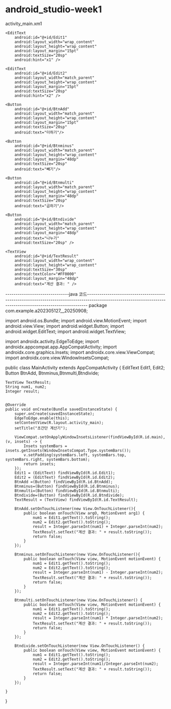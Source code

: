# android_studio-week1


activity_main.xm1
<?xml version="1.0" encoding="utf-8"?>
<LinearLayout android:orientation="vertical"
    xmlns:android="http://schemas.android.com/apk/res/android"
    xmlns:app="http://schemas.android.com/apk/res-auto"
    xmlns:tools="http://schemas.android.com/tools"
    android:id="@+id/main"
    android:layout_width="match_parent"
    android:layout_height="match_parent"
    tools:context=".MainActivity">

    <EditText
        android:id="@+id/Edit1"
        android:layout_width="wrap_content"
        android:layout_height="wrap_content"
        android:layout_margin="15pt"
        android:textSize="20sp"
        android:hint="x1" />

    <EditText
        android:id="@+id/Edit2"
        android:layout_width="match_parent"
        android:layout_height="wrap_content"
        android:layout_margin="15pt"
        android:textSize="20sp"
        android:hint="x2" />

    <Button
        android:id="@+id/BtnAdd"
        android:layout_width="match_parent"
        android:layout_height="wrap_content"
        android:layout_margin="15pt"
        android:textSize="20sp"
        android:text="더하기"/>

    <Button
        android:id="@+id/Btnminus"
        android:layout_width="match_parent"
        android:layout_height="wrap_content"
        android:layout_margin="48dp"
        android:textSize="20sp"
        android:text="빼기"/>

    <Button
        android:id="@+id/Btnmulti"
        android:layout_width="match_parent"
        android:layout_height="wrap_content"
        android:layout_margin="48dp"
        android:textSize="20sp"
        android:text="곱하기"/>

    <Button
        android:id="@+id/Btndivide"
        android:layout_width="match_parent"
        android:layout_height="wrap_content"
        android:layout_margin="48dp"
        android:text="나누기"
        android:textSize="20sp" />

    <TextView
        android:id="@+id/TextResult"
        android:layout_width="wrap_content"
        android:layout_height="wrap_content"
        android:textSize="30sp"
        android:textColor="#FF0000"
        android:layout_margin="48dp"
        android:text="계산 결과: " />

</LinearLayout>

-------------------------------java 코드------------------------------------------------------------------------------------------------------------------------------------------------------------
package com.example.a202305127__20250908;

import android.os.Bundle;
import android.view.MotionEvent;
import android.view.View;
import android.widget.Button;
import android.widget.EditText;
import android.widget.TextView;

import androidx.activity.EdgeToEdge;
import androidx.appcompat.app.AppCompatActivity;
import androidx.core.graphics.Insets;
import androidx.core.view.ViewCompat;
import androidx.core.view.WindowInsetsCompat;

public class MainActivity extends AppCompatActivity {
    EditText Edit1, Edit2;
    Button BtnAdd, Btnminus,Btnmulti,Btndivide;

    TextView TextResult;
    String num1, num2;
    Integer result;


    @Override
    public void onCreate(Bundle savedInstanceState) {
        super.onCreate(savedInstanceState);
        EdgeToEdge.enable(this);
        setContentView(R.layout.activity_main);
        setTitle("초간단 계산기");

        ViewCompat.setOnApplyWindowInsetsListener(findViewById(R.id.main), (v, insets) -> {
            Insets systemBars = insets.getInsets(WindowInsetsCompat.Type.systemBars());
            v.setPadding(systemBars.left, systemBars.top, systemBars.right, systemBars.bottom);
            return insets;
        });
        Edit1 = (EditText) findViewById(R.id.Edit1);
        Edit2 = (EditText) findViewById(R.id.Edit2);
        BtnAdd =(Button) findViewById(R.id.BtnAdd);
        Btnminus=(Button) findViewById(R.id.Btnminus);
        Btnmulti=(Button) findViewById(R.id.Btnmulti);
        Btndivide=(Button) findViewById(R.id.Btndivide);
        TextResult = (TextView) findViewById(R.id.TextResult);

        BtnAdd.setOnTouchListener(new View.OnTouchListener(){
            public boolean onTouch(View argO, MotionEvent arg1) {
                num1 = Edit1.getText().toString();
                num2 = Edit2.getText().toString();
                result = Integer.parseInt(num1) + Integer.parseInt(num2);
                TextResult.setText("계산 결과: " + result.toString());
                return false;
            }
        });

        Btnminus.setOnTouchListener(new View.OnTouchListener(){
            public boolean onTouch(View view, MotionEvent motionEvent) {
                num1 = Edit1.getText().toString();
                num2 = Edit2.getText().toString();
                result = Integer.parseInt(num1) - Integer.parseInt(num2);
                TextResult.setText("계산 결과: " + result.toString());
                return false;
            }
        });

        Btnmulti.setOnTouchListener(new View.OnTouchListener() {
            public boolean onTouch(View view, MotionEvent motionEvent) {
                num1 = Edit1.getText().toString();
                num2 = Edit2.getText().toString();
                result = Integer.parseInt(num1) * Integer.parseInt(num2);
                TextResult.setText("계산 결과: " + result.toString());
                return false;
            }
        });

        Btndivide.setOnTouchListener(new View.OnTouchListener() {
            public boolean onTouch(View view, MotionEvent motionEvent) {
                num1 = Edit1.getText().toString();
                num2 = Edit2.getText().toString();
                result = Integer.parseInt(num1)/Integer.parseInt(num2);
                TextResult.setText("계산 결과: " + result.toString());
                return false;
            }
        });

    }
}





